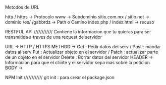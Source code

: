 Metodos de URL

http / https                -> Protocolo
www                         -> Subdominio
sitio.com.mx / sitio.net    -> dominio 
/es/ /gabbrdz               -> Path o Camino
index.php / index.html      -> recuso


RESTFUL API ////////////
Contiene la informacion que tu quieras para ser transmitida a traves de una request de servidor

URL     -> HTTP / HTTPS
METHOD  ->  Get : Pedir datos del serv / Post : mandar datos al serv
            Put : Actualizar objeto en el servidor / Patch : actualizar parte de un objeto en el servidor
            Delete : Borrar datos del servidor
HEADER  -> Informacion para que el cliinte y el servidor sepa mas sobre la peticion
BODY    ->


NPM Init ////////////
git init : para crear el package.json
